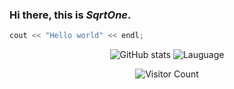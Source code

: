 ### Hi there, this is ***SqrtOne***.

```cpp
cout << "Hello world" << endl;
```

<div id="title" align=center>

![GitHub stats](https://github-readme-stats.vercel.app/api?username=SqrtOne&show_icons=true&theme=tokyonight)
![Lauguage](https://github-readme-stats.vercel.app/api/top-langs/?username=SqrtOne&theme=tokyonight&layout=compact)

![Visitor Count](https://profile-counter.glitch.me/SqrtOne/count.svg)
